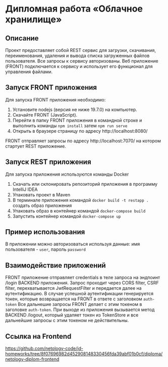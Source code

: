 # Дипломная работа «Облачное хранилище»
## Описание
Проект предоставляет собой REST сервис для загрузки, скачивания, переименования, удаления и вывода списка загруженных файлов пользователя.
Все запросы к сервису авторизованы.
Веб приложение (FRONT) подключается к сервису и использует его функционал для управления файлами.
## Запуск FRONT приложения
Для запуска FRONT приложения необходимо:
1. Установите nodejs (версия не ниже 19.7.0) на компьютер.
2. Скачайте FRONT (JavaScript).
3. Перейти в папку FRONT приложения в командной строке и выполнить команды `npm install` затем `npm run serve`
4. Открыть в браузере страницу по адресу http://localhost:8080/

FRONT отправляет запросы по адресу http://localhost:7070/ на котором стартует REST приложение.
## Запуск REST приложения
Для запуска приложения используются команды Docker
1. Скачать или склонировать репозиторий приложения в программу IntelliJ IDEA
2. Упаковать проект в Maven
3. В терминале приложения командой `docker build -t restapp .` создать образ приложения
4. Упаковать образ в контейнер командой `docker-compose build`
5. Запустить контейнер командой `docker-compose up`

## Пример использования
В приложении можно авторизоваться используя данные: имя пользователя - `user`, пароль `password`

## Взаимодействие приложений
FRONT приложение отправляет credentials в теле запроса на эндпоинт /login BACKEND приложения.
Запрос проходит через CORS filter, CSRF filter, перехватывается JwtRequestFilter и передается далее на аутентификацию.
В случае успешной аутентификации генерируется токен, которые возвращается на FRONT в ответе с заголовком `auth-token`
Все дальнешие запросы FRONT делает с этим токеном в заголовке `auth-token`.
При выходе из приложения вызывается метод BACKEND /logout, который удаляет токен из TokenStore и все дальнейшие запросы с этим токеном не действительны.

## Ссылка на Frontend
https://github.com/netology-code/jd-homeworks/tree/8f07696982d452908148330456fda39abf01b0cf/diploma/netology-diplom-frontend
